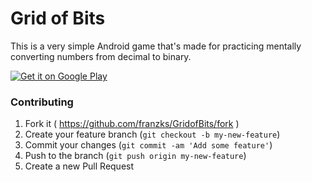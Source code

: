# Grid of Bits

This is a very simple Android game that's made for practicing mentally converting numbers from decimal to binary.

[![Get it on Google Play](http://developer.android.com/images/brand/en_generic_rgb_wo_45.png)](https://play.google.com/store/apps/details?id=com.franzsarmiento.gridofbits)

### Contributing
1. Fork it ( https://github.com/franzks/GridofBits/fork )
2. Create your feature branch (`git checkout -b my-new-feature`)
3. Commit your changes (`git commit -am 'Add some feature'`)
4. Push to the branch (`git push origin my-new-feature`)
5. Create a new Pull Request